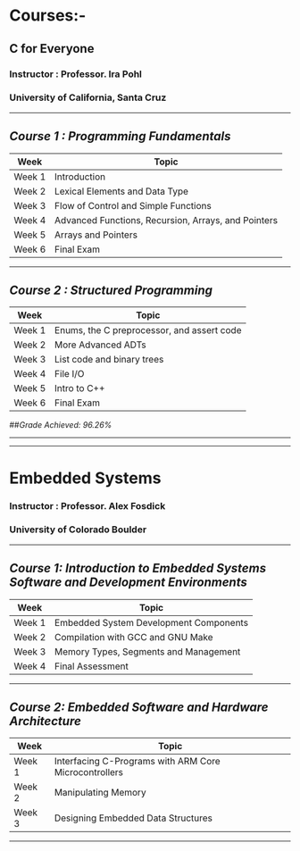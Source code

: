 # Courses:-
## C for Everyone
### Instructor : Professor. Ira Pohl
### University of California, Santa Cruz
__________________________________________________________________
## _Course 1 : Programming Fundamentals_
| Week | Topic |
| ----- | ------|
| Week 1 | Introduction |
| Week 2 | Lexical Elements and Data Type |
| Week 3 | Flow of Control and Simple Functions |
| Week 4 | Advanced Functions, Recursion, Arrays, and Pointers |
| Week 5 | Arrays and Pointers |
| Week 6 | Final Exam |
__________________________________________________________________
## _Course 2 : Structured Programming_
| Week | Topic |
| ----- | ------|
| Week 1 | Enums, the C preprocessor, and assert code |
| Week 2 | More Advanced ADTs |
| Week 3 | List code and binary trees |
| Week 4 | File I/O |
| Week 5 | Intro to C++ |
| Week 6 | Final Exam |
##_Grade Achieved: 96.26%_ 
 __________________________________________________________________
 __________________________________________________________________
# Embedded Systems
### Instructor : Professor. Alex Fosdick
### University of Colorado Boulder
__________________________________________________________________
## _Course 1: Introduction to Embedded Systems Software and Development Environments_
| Week | Topic |
| ----- | ------|
| Week 1 | Embedded System Development Components |
| Week 2 | Compilation with GCC and GNU Make |
| Week 3 | Memory Types, Segments and Management |
| Week 4 |  Final Assessment |
__________________________________________________________________
## _Course 2: Embedded Software and Hardware Architecture_
| Week | Topic |
| ----- | ------|
| Week 1 |  Interfacing C-Programs with ARM Core Microcontrollers |
| Week 2 | Manipulating Memory |
| Week 3 | Designing Embedded Data Structures |
__________________________________________________________________


